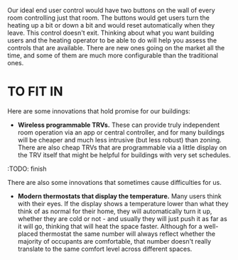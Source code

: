 Our ideal end user control would have two buttons on the wall of every room controlling just that room.  The buttons would get users turn the heating up a bit or down a bit and would reset automatically when they leave.  This control doesn't exit.  Thinking about what you want building users and the heating operator to be able to do will help you assess the controls that are available.  There are new ones going on the market all the time, and some of them are much more configurable than the traditional ones. 


# TO FIT IN



Here are some innovations that hold promise for our buildings:

- **Wireless programmable TRVs.**  These can provide truly independent room operation via an app or central controller, and for many buildings will be cheaper and much less intrusive (but less robust) than zoning.  There are also cheap TRVs that are programmable via a little display on the TRV itself that might be helpful for buildings with very set schedules.

:TODO: finish

There are also some innovations that sometimes cause difficulties for us.

- **Modern thermostats that display the temperature.** Many users think with their eyes.  If the display shows a temperature lower than what they think of as normal for their home, they will automatically turn it up, whether they are cold or not - and usually they will just push it as far as it will go, thinking that will heat the space faster.  Although for a well-placed thermostat the same number will always reflect whether the majority of occupants are comfortable, that number doesn't really translate to the same comfort level across different spaces.  
